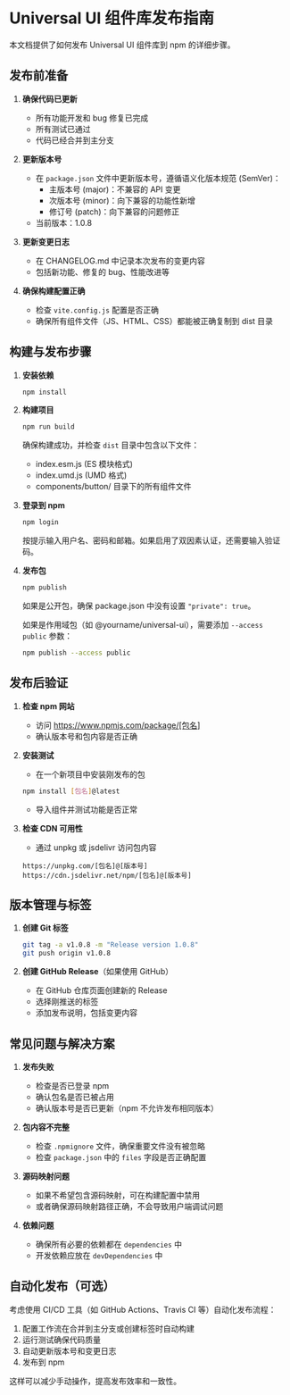# Universal UI 组件库发布指南

本文档提供了如何发布 Universal UI 组件库到 npm 的详细步骤。

## 发布前准备

1. **确保代码已更新**
   - 所有功能开发和 bug 修复已完成
   - 所有测试已通过
   - 代码已经合并到主分支

2. **更新版本号**
   - 在 `package.json` 文件中更新版本号，遵循语义化版本规范 (SemVer)：
     - 主版本号 (major)：不兼容的 API 变更
     - 次版本号 (minor)：向下兼容的功能性新增
     - 修订号 (patch)：向下兼容的问题修正
   - 当前版本：1.0.8

3. **更新变更日志**
   - 在 CHANGELOG.md 中记录本次发布的变更内容
   - 包括新功能、修复的 bug、性能改进等

4. **确保构建配置正确**
   - 检查 `vite.config.js` 配置是否正确
   - 确保所有组件文件（JS、HTML、CSS）都能被正确复制到 dist 目录

## 构建与发布步骤

1. **安装依赖**
   ```bash
   npm install
   ```

2. **构建项目**
   ```bash
   npm run build
   ```
   
   确保构建成功，并检查 `dist` 目录中包含以下文件：
   - index.esm.js (ES 模块格式)
   - index.umd.js (UMD 格式)
   - components/button/ 目录下的所有组件文件

3. **登录到 npm**
   ```bash
   npm login
   ```
   
   按提示输入用户名、密码和邮箱。如果启用了双因素认证，还需要输入验证码。

4. **发布包**
   ```bash
   npm publish
   ```
   
   如果是公开包，确保 package.json 中没有设置 `"private": true`。
   
   如果是作用域包（如 @yourname/universal-ui），需要添加 `--access public` 参数：
   ```bash
   npm publish --access public
   ```

## 发布后验证

1. **检查 npm 网站**
   - 访问 https://www.npmjs.com/package/[包名]
   - 确认版本号和包内容是否正确

2. **安装测试**
   - 在一个新项目中安装刚发布的包
   ```bash
   npm install [包名]@latest
   ```
   - 导入组件并测试功能是否正常

3. **检查 CDN 可用性**
   - 通过 unpkg 或 jsdelivr 访问包内容
   ```
   https://unpkg.com/[包名]@[版本号]
   https://cdn.jsdelivr.net/npm/[包名]@[版本号]
   ```

## 版本管理与标签

1. **创建 Git 标签**
   ```bash
   git tag -a v1.0.8 -m "Release version 1.0.8"
   git push origin v1.0.8
   ```

2. **创建 GitHub Release**（如果使用 GitHub）
   - 在 GitHub 仓库页面创建新的 Release
   - 选择刚推送的标签
   - 添加发布说明，包括变更内容

## 常见问题与解决方案

1. **发布失败**
   - 检查是否已登录 npm
   - 确认包名是否已被占用
   - 确认版本号是否已更新（npm 不允许发布相同版本）

2. **包内容不完整**
   - 检查 `.npmignore` 文件，确保重要文件没有被忽略
   - 检查 `package.json` 中的 `files` 字段是否正确配置

3. **源码映射问题**
   - 如果不希望包含源码映射，可在构建配置中禁用
   - 或者确保源码映射路径正确，不会导致用户端调试问题

4. **依赖问题**
   - 确保所有必要的依赖都在 `dependencies` 中
   - 开发依赖应放在 `devDependencies` 中

## 自动化发布（可选）

考虑使用 CI/CD 工具（如 GitHub Actions、Travis CI 等）自动化发布流程：

1. 配置工作流在合并到主分支或创建标签时自动构建
2. 运行测试确保代码质量
3. 自动更新版本号和变更日志
4. 发布到 npm

这样可以减少手动操作，提高发布效率和一致性。